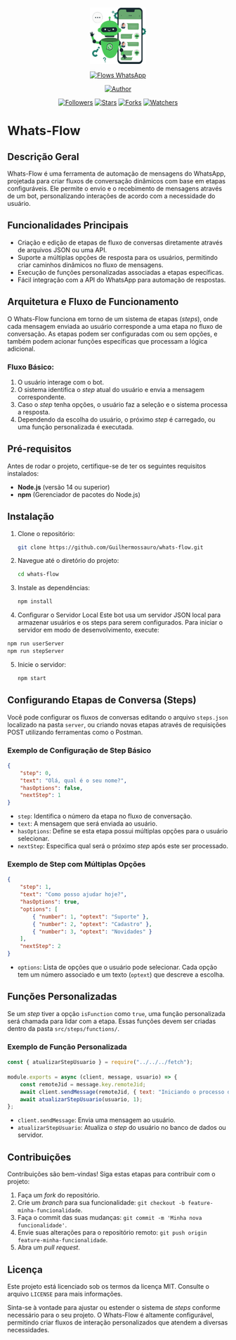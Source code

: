 <p align="center">
  <img src="https://github.com/Guilhermossauro/whats-flow/blob/main/logo.png" width="128" height="128"/>
</p>

<p align="center">
  <a href="#"><img title="Flows WhatsApp" src="https://img.shields.io/badge/Flows WhatsApp-blue?colorA=%23ff0000&colorB=%23017e40&style=for-the-badge"></a>
</p>

<p align="center">
  <a href="https://github.com/Guilhermossauro"><img title="Author" src="https://img.shields.io/badge/Author-Guilhermossauro-red.svg?style=for-the-badge&logo=github"></a>
</p>

<p align="center">
  <a href="https://github.com/Guilhermossauro/Baileys-Natsuki/followers"><img title="Followers" src="https://img.shields.io/github/followers/Guilhermossauro?color=blue&style=flat-square"></a>
  <a href="https://github.com/Guilhermossauro/Baileys-Natsuki/stargazers"><img title="Stars" src="https://img.shields.io/github/stars/Guilhermossauro/Baileys-Natsuki?color=red&style=flat-square"></a>
  <a href="https://github.com/Guilhermossauro/Baileys-Natsuki/network/members"><img title="Forks" src="https://img.shields.io/github/forks/Guilhermossauro/Baileys-Natsuki?color=red&style=flat-square"></a>
  <a href="https://github.com/Guilhermossauro/Baileys-Natsuki/watchers"><img title="Watchers" src="https://img.shields.io/github/watchers/Guilhermossauro/Baileys-Natsuki?label=Watchers&color=blue&style=flat-square"></a>
</p>



# Whats-Flow

## Descrição Geral

Whats-Flow é uma ferramenta de automação de mensagens do WhatsApp, projetada para criar fluxos de conversação dinâmicos com base em etapas configuráveis. Ele permite o envio e o recebimento de mensagens através de um bot, personalizando interações de acordo com a necessidade do usuário.

## Funcionalidades Principais
- Criação e edição de etapas de fluxo de conversas diretamente através de arquivos JSON ou uma API.
- Suporte a múltiplas opções de resposta para os usuários, permitindo criar caminhos dinâmicos no fluxo de mensagens.
- Execução de funções personalizadas associadas a etapas específicas.
- Fácil integração com a API do WhatsApp para automação de respostas.

## Arquitetura e Fluxo de Funcionamento

O Whats-Flow funciona em torno de um sistema de etapas (*steps*), onde cada mensagem enviada ao usuário corresponde a uma etapa no fluxo de conversação. As etapas podem ser configuradas com ou sem opções, e também podem acionar funções específicas que processam a lógica adicional.

### Fluxo Básico:
1. O usuário interage com o bot.
2. O sistema identifica o *step* atual do usuário e envia a mensagem correspondente.
3. Caso o *step* tenha opções, o usuário faz a seleção e o sistema processa a resposta.
4. Dependendo da escolha do usuário, o próximo *step* é carregado, ou uma função personalizada é executada.

## Pré-requisitos

Antes de rodar o projeto, certifique-se de ter os seguintes requisitos instalados:
- **Node.js** (versão 14 ou superior)
- **npm** (Gerenciador de pacotes do Node.js)

## Instalação

1. Clone o repositório:
    ```bash
    git clone https://github.com/Guilhermossauro/whats-flow.git
    ```

2. Navegue até o diretório do projeto:
    ```bash
    cd whats-flow
    ```

3. Instale as dependências:
    ```bash
    npm install
    ```

4. Configurar o Servidor Local
Este bot usa um servidor JSON local para armazenar usuários e os steps para serem configurados. Para iniciar o servidor em modo de desenvolvimento, execute:
```bash
npm run userServer
npm run stepServer
```

5. Inicie o servidor:
    ```bash
    npm start
    ```

## Configurando Etapas de Conversa (Steps)

Você pode configurar os fluxos de conversas editando o arquivo `steps.json` localizado na pasta `server`, ou criando novas etapas através de requisições POST utilizando ferramentas como o Postman.

### Exemplo de Configuração de Step Básico

```json
{
    "step": 0,
    "text": "Olá, qual é o seu nome?",
    "hasOptions": false,
    "nextStep": 1
}
```
- `step`: Identifica o número da etapa no fluxo de conversação.
- `text`: A mensagem que será enviada ao usuário.
- `hasOptions`: Define se esta etapa possui múltiplas opções para o usuário selecionar.
- `nextStep`: Especifica qual será o próximo *step* após este ser processado.

### Exemplo de Step com Múltiplas Opções

```json
{
    "step": 1,
    "text": "Como posso ajudar hoje?",
    "hasOptions": true,
    "options": [
        { "number": 1, "optext": "Suporte" },
        { "number": 2, "optext": "Cadastro" },
        { "number": 3, "optext": "Novidades" }
    ],
    "nextStep": 2
}
```
- `options`: Lista de opções que o usuário pode selecionar. Cada opção tem um número associado e um texto (`optext`) que descreve a escolha.

## Funções Personalizadas

Se um *step* tiver a opção `isFunction` como `true`, uma função personalizada será chamada para lidar com a etapa. Essas funções devem ser criadas dentro da pasta `src/steps/functions/`.

### Exemplo de Função Personalizada

```javascript
const { atualizarStepUsuario } = require("../../../fetch");

module.exports = async (client, message, usuario) => {
    const remoteJid = message.key.remoteJid;
    await client.sendMessage(remoteJid, { text: "Iniciando o processo de cadastro..." });
    await atualizarStepUsuario(usuario, 1);
};
```
- `client.sendMessage`: Envia uma mensagem ao usuário.
- `atualizarStepUsuario`: Atualiza o *step* do usuário no banco de dados ou servidor.

## Contribuições

Contribuições são bem-vindas! Siga estas etapas para contribuir com o projeto:
1. Faça um *fork* do repositório.
2. Crie um *branch* para sua funcionalidade: `git checkout -b feature-minha-funcionalidade`.
3. Faça o commit das suas mudanças: `git commit -m 'Minha nova funcionalidade'`.
4. Envie suas alterações para o repositório remoto: `git push origin feature-minha-funcionalidade`.
5. Abra um *pull request*.

## Licença

Este projeto está licenciado sob os termos da licença MIT. Consulte o arquivo `LICENSE` para mais informações.


Sinta-se à vontade para ajustar ou estender o sistema de *steps* conforme necessário para o seu projeto. O Whats-Flow é altamente configurável, permitindo criar fluxos de interação personalizados que atendem a diversas necessidades.
